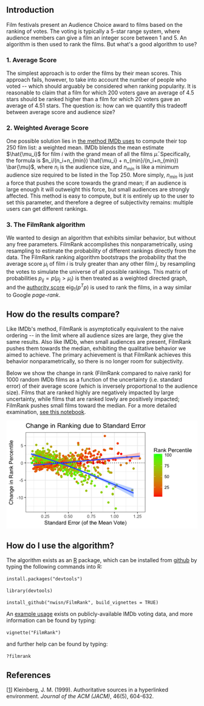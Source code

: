
## Introduction

Film festivals present an Audience Choice award to films based on the ranking of votes. The voting is typically a 5-star range system, where audience members can give a film an integer score between 1 and 5. An algorithm is then used to rank the films. But what's a good algorithm to use?


### 1. Average Score
The simplest approach is to order the films by their mean scores. This approach fails, however, to take into account the number of people who voted -- which should arguably be considered when ranking popularity. It is reasonable to claim that a film for which 200 voters gave an average of 4.5 stars should be ranked higher than a film for which 20 voters gave an average of 4.51 stars. The question is: how can we quantify this tradeoff between average score and audience size?

### 2. Weighted Average Score
One possible solution lies in [the method IMDb uses](https://www.quora.com/What-algorithm-does-IMDB-use-for-ranking-the-movies-on-its-site) to compute their top 250 film list: a weighted mean. IMDb blends the mean estimate $\hat{\mu_i}$ for film $i$ with the grand mean of all the films $\bar{\mu}$. Specifically, the formula is $n_i/(n_i+n_{min}) \hat{\mu_i} + n_{min}/(n_i+n_{min}) \bar{\mu}$, where $n_i$ is the audience size, and $n_{min}$ is like a minimum audience size required to be listed in the Top 250. More simply, $n_{min}$ is just a force that pushes the score towards the grand mean; if an audience is large enough it will outweight this force, but small audiences are strongly affected. This method is easy to compute, but it is entirely up to the user to set this parameter, and therefore a degree of subjectivity remains: multiple users can get different rankings.


### 3. The FilmRank algorithm
We wanted to design an algorithm that exhibits similar behavior, but without any free parameters. FilmRank accomplishes this nonparametrically, using resampling to estimate the probability of different rankings directly from the data. The FilmRank ranking algorithm bootstraps the probability that the average score $\mu_i$ of film $i$ is truly greater than any other film $j$, by resampling the votes to simulate the universe of all possible rankings. This matrix of probabilities $p_{ij}=p(\mu_j \gt \mu_i)$ is then treated as a weighted directed graph, and the [authority score](http://citeseerx.ist.psu.edu/viewdoc/summary?doi=10.1.1.418.3908) $\text{eig}_1(p^Tp)$ is used to rank the films, in a way similar to Google *page-rank*.


## How do the results compare?
Like IMDb's method, FilmRank is asymptotically equivalent to the naive ordering -- in the limit where all audience sizes are large, they give the same results. Also like IMDb, when small audiences are present, FilmRank pushes them towards the median, exhibiting the qualitative behavior we aimed to achieve. The primary achievement is that FilmRank achieves this behavior nonparametrically, so there is no longer room for subjectivity. 

Below we show the change in rank (FilmRank compared to naive rank) for 1000 random IMDb films as a function of the uncertainty (i.e. standard error) of their average score (which is inversely proportional to the audience size). Films that are ranked highly are negatively impacted by large uncertainty, while films that are ranked lowly are positively impacted; FilmRank pushes small films toward the median. For a more detailed examination, [see this notebook](https://nwisn.github.io/FilmRank/results_IMDb.html).

<center>

![image](change_in_ranking_due_to_standard_error.png)

</center>

## How do I use the algorithm?
The algorithm exists as an [R](https://www.r-project.org/) package, which can be installed from [github](https://github.com/nwisn/FilmRank) by typing the following commands into R:

`install.packages("devtools")`

`library(devtools)`

`install_github("nwisn/FilmRank", build_vignettes = TRUE)`

An [example usage](https://nwisn.github.io/FilmRank/results_IMDb.html) exists on publicly-available IMDb voting data, and more information can be found by typing:

`vignette("FilmRank")`

and further help can be found by typing:

`?filmrank`


## References
[[1](http://citeseerx.ist.psu.edu/viewdoc/summary?doi=10.1.1.418.3908)] Kleinberg, J. M. (1999). Authoritative sources in a hyperlinked environment. *Journal of the ACM (JACM)*, 46(5), 604-632.



